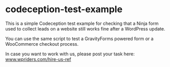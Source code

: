 # codeception-test-example
This is a simple Codeception test example for checking that a Ninja form used to collect leads on a website still works fine after a WordPress update.

You can use the same script to test a GravityForms powered form or a WooCommerce checkout process.

In case you want to work with us, please post your task here:
www.wpriders.com/hire-us-ref
